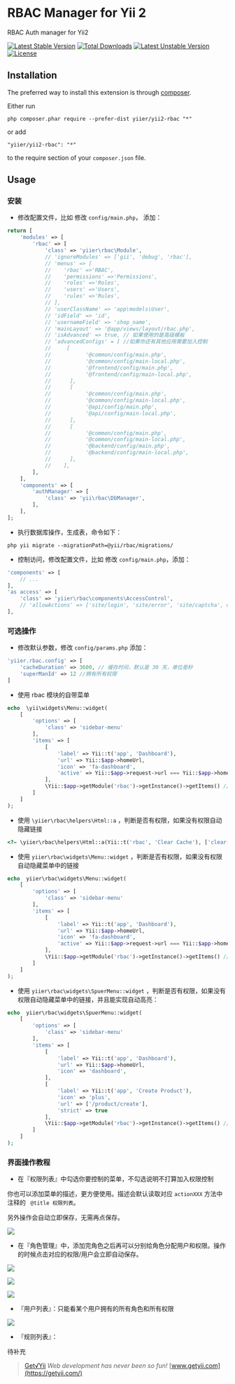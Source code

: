 RBAC Manager for Yii 2
==============
RBAC Auth manager for Yii2

[![Latest Stable Version](https://poser.pugx.org/yiier/yii2-rbac/v/stable)](https://packagist.org/packages/yiier/yii2-rbac) 
[![Total Downloads](https://poser.pugx.org/yiier/yii2-rbac/downloads)](https://packagist.org/packages/yiier/yii2-rbac) 
[![Latest Unstable Version](https://poser.pugx.org/yiier/yii2-rbac/v/unstable)](https://packagist.org/packages/yiier/yii2-rbac) 
[![License](https://poser.pugx.org/yiier/yii2-rbac/license)](https://packagist.org/packages/yiier/yii2-rbac)

Installation
------------

The preferred way to install this extension is through [composer](http://getcomposer.org/download/).

Either run

```
php composer.phar require --prefer-dist yiier/yii2-rbac "*"
```

or add

```
"yiier/yii2-rbac": "*"
```

to the require section of your `composer.json` file.


Usage
-----

### 安装

- 修改配置文件，比如 修改 `config/main.php`， 添加：

```php
return [
    'modules' => [
        'rbac' => [
            'class' => 'yiier\rbac\Module',
            // 'ignoreModules' => ['gii', 'debug', 'rbac'],
            // 'menus' => [
            //    'rbac' =>'RBAC',
            //    'permissions' =>'Permissions',
            //    'roles' =>'Roles',
            //    'users' =>'Users',
            //    'rules' =>'Rules',
            // ],
            // 'userClassName' => 'app\models\User',
            // 'idField' => 'id',
            // 'usernameField' => 'shop_name',
            // 'mainLayout' => '@app/views/layout/rbac.php',
            // 'isAdvanced' => true, // 如果使用的是高级模板
            // 'advancedConfigs' = [ //如果你还有其他应用需要加入控制
            //     [
            //           '@common/config/main.php',
            //           '@common/config/main-local.php',
            //           '@frontend/config/main.php',
            //           '@frontend/config/main-local.php',
            //      ],
            //      [
            //           '@common/config/main.php',
            //           '@common/config/main-local.php',
            //           '@api/config/main.php',
            //           '@api/config/main-local.php',
            //      ],
            //      [
            //           '@common/config/main.php',
            //           '@common/config/main-local.php',
            //           '@backend/config/main.php',
            //           '@backend/config/main-local.php',
            //      ],
            //    ],
        ],
    ],
    'components' => [
        'authManager' => [
            'class' => 'yii\rbac\DbManager',
        ],
    ],
];
```

- 执行数据库操作，生成表，命令如下：

```
php yii migrate --migrationPath=@yii/rbac/migrations/
```

- 控制访问，修改配置文件，比如 修改 `config/main.php`，添加：

```php
'components' => [
    // ...
],
'as access' => [
    'class' => 'yiier\rbac\components\AccessControl',
    // 'allowActions' => ['site/login', 'site/error', 'site/captcha', order/*] //白名单
],
```

### 可选操作

- 修改默认参数，修改 `config/params.php` 添加：

```php
'yiier.rbac.config' => [
    'cacheDuration' => 3600, // 缓存时间，默认是 30 天，单位是秒
    'superManId' => 12 //拥有所有权限
]
```


- 使用 rbac 模块的自带菜单

```php
echo  \yii\widgets\Menu::widget(
    [
        'options' => [
            'class' => 'sidebar-menu'
        ],
        'items' => [
            [
                'label' => Yii::t('app', 'Dashboard'),
                'url' => Yii::$app->homeUrl,
                'icon' => 'fa-dashboard',
                'active' => Yii::$app->request->url === Yii::$app->homeUrl
            ],
            \Yii::$app->getModule('rbac')->getInstance()->getItems() // add menu
        ]
    ]
);
```

- 使用 `\yiier\rbac\helpers\Html::a` ，判断是否有权限，如果没有权限自动隐藏链接

```php
<?= \yiier\rbac\helpers\Html::a(Yii::t('rbac', 'Clear Cache'), ['clear-cache']) ?>
```


- 使用 `yiier\rbac\widgets\Menu::widget` ，判断是否有权限，如果没有权限自动隐藏菜单中的链接


```php
echo  yiier\rbac\widgets\Menu::widget(
    [
        'options' => [
            'class' => 'sidebar-menu'
        ],
        'items' => [
            [
                'label' => Yii::t('app', 'Dashboard'),
                'url' => Yii::$app->homeUrl,
                'icon' => 'fa-dashboard',
                'active' => Yii::$app->request->url === Yii::$app->homeUrl
            ],
            \Yii::$app->getModule('rbac')->getInstance()->getItems() // add menu
        ]
    ]
);
```

- 使用 `yiier\rbac\widgets\SpuerMenu::widget` ，判断是否有权限，如果没有权限自动隐藏菜单中的链接，并且能实现自动高亮：

```php
echo  yiier\rbac\widgets\SpuerMenu::widget(
    [
        'options' => [
            'class' => 'sidebar-menu'
        ],
        'items' => [
            [
                'label' => Yii::t('app', 'Dashboard'),
                'url' => Yii::$app->homeUrl,
                'icon' => 'dashboard',
            ],
            [
                'label' => Yii::t('app', 'Create Product'), 
                'icon' => 'plus', 
                'url' => ['/product/create'], 
                'strict' => true
            ],
            \Yii::$app->getModule('rbac')->getInstance()->getItems() // add menu
        ]
    ]
);
```


### 界面操作教程

- 在『权限列表』中勾选你要控制的菜单，不勾选说明不打算加入权限控制

你也可以添加菜单的描述，更方便使用。描述会默认读取对应 `actionXXX` 方法中注释的 ` @title 权限列表`。

另外操作会自动立即保存，无需再点保存。

![](https://blog-1251237404.cos.ap-guangzhou.myqcloud.com/20190424225915.png)

- 在『角色管理』中，添加完角色之后再可以分别给角色分配用户和权限。操作的时候点击对应的权限/用户会立即自动保存。

![](https://blog-1251237404.cos.ap-guangzhou.myqcloud.com/20190424230424.png)

![](https://blog-1251237404.cos.ap-guangzhou.myqcloud.com/20190425181221.png)

![](https://blog-1251237404.cos.ap-guangzhou.myqcloud.com/20190425181059.png)

- 『用户列表』：只能看某个用户拥有的所有角色和所有权限

![](https://blog-1251237404.cos.ap-guangzhou.myqcloud.com/20190424230750.png)

- 『规则列表』：

待补充

> [Get√Yii](https://getyii.com/)
<i>Web development has never been so fun!</i>
[www.getyii.com](https://getyii.com/)